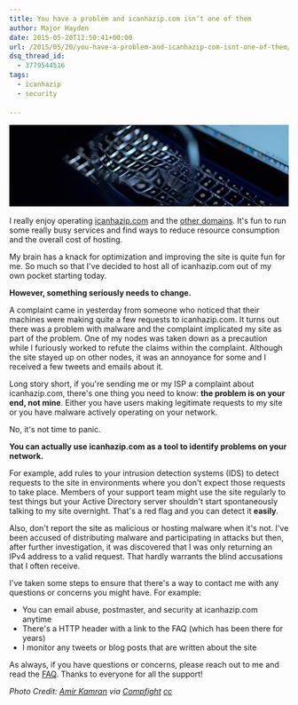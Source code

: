 ```yaml
---
title: You have a problem and icanhazip.com isn’t one of them
author: Major Hayden
date: 2015-05-20T12:50:41+00:00
url: /2015/05/20/you-have-a-problem-and-icanhazip-com-isnt-one-of-them/
dsq_thread_id:
  - 3779544516
tags:
  - icanhazip
  - security

---
```

![1]

I really enjoy operating [icanhazip.com][2] and the [other domains][3]. It's fun to run some really busy services and find ways to reduce resource consumption and the overall cost of hosting.

My brain has a knack for optimization and improving the site is quite fun for me. So much so that I've decided to host all of icanhazip.com out of my own pocket starting today.

**However, something seriously needs to change.**

A complaint came in yesterday from someone who noticed that their machines were making quite a few requests to icanhazip.com. It turns out there was a problem with malware and the complaint implicated my site as part of the problem. One of my nodes was taken down as a precaution while I furiously worked to refute the claims within the complaint. Although the site stayed up on other nodes, it was an annoyance for some and I received a few tweets and emails about it.

Long story short, if you're sending me or my ISP a complaint about icanhazip.com, there's one thing you need to know: **the problem is on your end, not mine**. Either you have users making legitimate requests to my site or you have malware actively operating on your network.

No, it's not time to panic.

**You can actually use icanhazip.com as a tool to identify problems on your network.**

For example, add rules to your intrusion detection systems (IDS) to detect requests to the site in environments where you don't expect those requests to take place. Members of your support team might use the site regularly to test things but your Active Directory server shouldn't start spontaneously talking to my site overnight. That's a red flag and you can detect it **easily**.

Also, don't report the site as malicious or hosting malware when it's not. I've been accused of distributing malware and participating in attacks but then, after further investigation, it was discovered that I was only returning an IPv4 address to a valid request. That hardly warrants the blind accusations that I often receive.

I've taken some steps to ensure that there's a way to contact me with any questions or concerns you might have. For example:

  * You can email abuse, postmaster, and security at icanhazip.com anytime
  * There's a HTTP header with a link to the FAQ (which has been there for years)
  * I monitor any tweets or blog posts that are written about the site

As always, if you have questions or concerns, please reach out to me and read the [FAQ][3]. Thanks to everyone for all the support!

_Photo Credit: [Amir Kamran][4] via [Compfight][5] [cc][6]_

 [1]: /wp-content/uploads/2015/05/5662811240_d686e98683_b-e1432125864107.jpg
 [2]: https://icanhazip.com/
 [3]: /icanhazip-com-faq/
 [4]: https://www.flickr.com/photos/9813317@N08/5662811240/
 [5]: http://compfight.com
 [6]: https://www.flickr.com/help/general/#147
